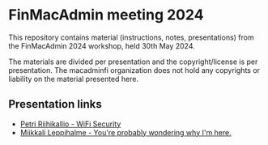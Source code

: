 # FinMacAdmin meeting 2024

This repository contains material (instructions, notes, presentations) from the FinMacAdmin 2024 workshop, held 30th May 2024.

The materials are divided per presentation and the copyright/license is per presentation. The macadminfi organization does not hold any copyrights or liability on the material presented here.

## Presentation links

* [Petri Riihikallio - WiFi Security](https://github.com/macadminfi/finmacadmin2024/blob/main/WiFi6E-PetriRiihikallio/WiFi6E%202023.pdf)
* [Miikkali Leppihalme - You're probably wondering why I'm here.](https://github.com/macadminfi/finmacadmin2024/blob/main/YoureprobablywonderingwhyImhere-MiikkaliLeppihalme/FinMacAdmin%202023%20presentation%20-%20You're%20probably%20wondering%20why%20I'm%20here.pptx)
